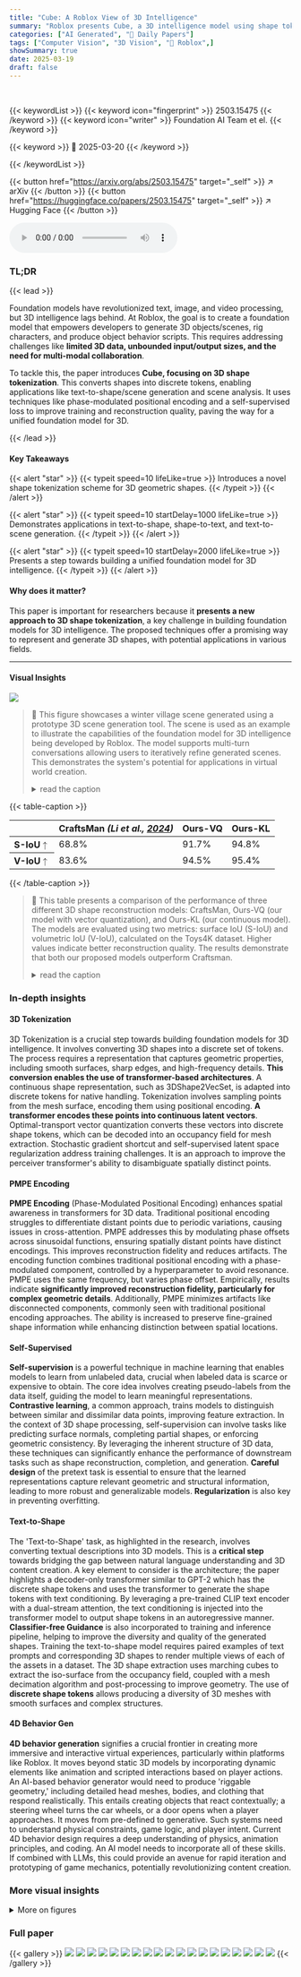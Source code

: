 ```yaml
---
title: "Cube: A Roblox View of 3D Intelligence"
summary: "Roblox presents Cube, a 3D intelligence model using shape tokenization for text-to-shape, shape-to-text, and text-to-scene generation."
categories: ["AI Generated", "🤗 Daily Papers"]
tags: ["Computer Vision", "3D Vision", "🏢 Roblox",]
showSummary: true
date: 2025-03-19
draft: false
---
```


<br>

{{< keywordList >}}
{{< keyword icon="fingerprint" >}} 2503.15475 {{< /keyword >}}
{{< keyword icon="writer" >}} Foundation AI Team et el. {{< /keyword >}}
 
{{< keyword >}} 🤗 2025-03-20 {{< /keyword >}}
 
{{< /keywordList >}}

{{< button href="https://arxiv.org/abs/2503.15475" target="_self" >}}
↗ arXiv
{{< /button >}}
{{< button href="https://huggingface.co/papers/2503.15475" target="_self" >}}
↗ Hugging Face
{{< /button >}}



<audio controls>
    <source src="https://ai-paper-reviewer.com/2503.15475/podcast.wav" type="audio/wav">
    Your browser does not support the audio element.
</audio>


### TL;DR


{{< lead >}}

Foundation models have revolutionized text, image, and video processing, but 3D intelligence lags behind. At Roblox, the goal is to create a foundation model that empowers developers to generate 3D objects/scenes, rig characters, and produce object behavior scripts. This requires addressing challenges like **limited 3D data, unbounded input/output sizes, and the need for multi-modal collaboration**.



To tackle this, the paper introduces **Cube, focusing on 3D shape tokenization**. This converts shapes into discrete tokens, enabling applications like text-to-shape/scene generation and scene analysis. It uses techniques like phase-modulated positional encoding and a self-supervised loss to improve training and reconstruction quality, paving the way for a unified foundation model for 3D.

{{< /lead >}}


#### Key Takeaways

{{< alert "star" >}}
{{< typeit speed=10 lifeLike=true >}} Introduces a novel shape tokenization scheme for 3D geometric shapes. {{< /typeit >}}
{{< /alert >}}

{{< alert "star" >}}
{{< typeit speed=10 startDelay=1000 lifeLike=true >}} Demonstrates applications in text-to-shape, shape-to-text, and text-to-scene generation. {{< /typeit >}}
{{< /alert >}}

{{< alert "star" >}}
{{< typeit speed=10 startDelay=2000 lifeLike=true >}} Presents a step towards building a unified foundation model for 3D intelligence. {{< /typeit >}}
{{< /alert >}}

#### Why does it matter?
This paper is important for researchers because it **presents a new approach to 3D shape tokenization**, a key challenge in building foundation models for 3D intelligence. The proposed techniques offer a promising way to represent and generate 3D shapes, with potential applications in various fields.

------
#### Visual Insights



![](https://arxiv.org/html/2503.15475/extracted/6294257/figures/teaser_v3.png)

> 🔼 This figure showcases a winter village scene generated using a prototype 3D scene generation tool. The scene is used as an example to illustrate the capabilities of the foundation model for 3D intelligence being developed by Roblox.  The model supports multi-turn conversations allowing users to iteratively refine generated scenes.  This demonstrates the system's potential for applications in virtual world creation.
> <details>
> <summary>read the caption</summary>
> Figure 1: Scene Generation. We are developing a foundation model for 3D intelligence that will support applications like scene generation. This winter village scene was generated through a multi-turn conversation with our prototype scene generation tool.
> </details>





{{< table-caption >}}
<table class="ltx_tabular ltx_centering ltx_guessed_headers ltx_align_middle" id="S2.T1.2">
<thead class="ltx_thead">
<tr class="ltx_tr" id="S2.T1.2.3.1">
<th class="ltx_td ltx_th ltx_th_row ltx_border_tt" id="S2.T1.2.3.1.1"></th>
<th class="ltx_td ltx_align_center ltx_th ltx_th_column ltx_border_tt" id="S2.T1.2.3.1.2">
<span class="ltx_text ltx_font_bold" id="S2.T1.2.3.1.2.1">CraftsMan</span> <cite class="ltx_cite ltx_citemacro_citep">(Li et al., <a class="ltx_ref" href="https://arxiv.org/html/2503.15475v1#bib.bib18" title="">2024</a>)</cite>
</th>
<th class="ltx_td ltx_align_center ltx_th ltx_th_column ltx_border_tt" id="S2.T1.2.3.1.3"><span class="ltx_text ltx_font_bold" id="S2.T1.2.3.1.3.1">Ours-VQ</span></th>
<th class="ltx_td ltx_align_center ltx_th ltx_th_column ltx_border_tt" id="S2.T1.2.3.1.4"><span class="ltx_text ltx_font_bold" id="S2.T1.2.3.1.4.1">Ours-KL</span></th>
</tr>
</thead>
<tbody class="ltx_tbody">
<tr class="ltx_tr" id="S2.T1.1.1">
<th class="ltx_td ltx_align_left ltx_th ltx_th_row ltx_border_t" id="S2.T1.1.1.1"><span class="ltx_text ltx_font_bold" id="S2.T1.1.1.1.1">S-IoU<math alttext="\uparrow" class="ltx_Math" display="inline" id="S2.T1.1.1.1.1.m1.1"><semantics id="S2.T1.1.1.1.1.m1.1a"><mo id="S2.T1.1.1.1.1.m1.1.1" stretchy="false" xref="S2.T1.1.1.1.1.m1.1.1.cmml">↑</mo><annotation-xml encoding="MathML-Content" id="S2.T1.1.1.1.1.m1.1b"><ci id="S2.T1.1.1.1.1.m1.1.1.cmml" xref="S2.T1.1.1.1.1.m1.1.1">↑</ci></annotation-xml><annotation encoding="application/x-tex" id="S2.T1.1.1.1.1.m1.1c">\uparrow</annotation><annotation encoding="application/x-llamapun" id="S2.T1.1.1.1.1.m1.1d">↑</annotation></semantics></math></span></th>
<td class="ltx_td ltx_align_center ltx_border_t" id="S2.T1.1.1.2">68.8%</td>
<td class="ltx_td ltx_align_center ltx_border_t" id="S2.T1.1.1.3">91.7%</td>
<td class="ltx_td ltx_align_center ltx_border_t" id="S2.T1.1.1.4">94.8%</td>
</tr>
<tr class="ltx_tr" id="S2.T1.2.2">
<th class="ltx_td ltx_align_left ltx_th ltx_th_row ltx_border_bb" id="S2.T1.2.2.1"><span class="ltx_text ltx_font_bold" id="S2.T1.2.2.1.1">V-IoU<math alttext="\uparrow" class="ltx_Math" display="inline" id="S2.T1.2.2.1.1.m1.1"><semantics id="S2.T1.2.2.1.1.m1.1a"><mo id="S2.T1.2.2.1.1.m1.1.1" stretchy="false" xref="S2.T1.2.2.1.1.m1.1.1.cmml">↑</mo><annotation-xml encoding="MathML-Content" id="S2.T1.2.2.1.1.m1.1b"><ci id="S2.T1.2.2.1.1.m1.1.1.cmml" xref="S2.T1.2.2.1.1.m1.1.1">↑</ci></annotation-xml><annotation encoding="application/x-tex" id="S2.T1.2.2.1.1.m1.1c">\uparrow</annotation><annotation encoding="application/x-llamapun" id="S2.T1.2.2.1.1.m1.1d">↑</annotation></semantics></math></span></th>
<td class="ltx_td ltx_align_center ltx_border_bb" id="S2.T1.2.2.2">83.6%</td>
<td class="ltx_td ltx_align_center ltx_border_bb" id="S2.T1.2.2.3">94.5%</td>
<td class="ltx_td ltx_align_center ltx_border_bb" id="S2.T1.2.2.4">95.4%</td>
</tr>
</tbody>
</table>{{< /table-caption >}}

> 🔼 This table presents a comparison of the performance of three different 3D shape reconstruction models: CraftsMan, Ours-VQ (our model with vector quantization), and Ours-KL (our continuous model). The models are evaluated using two metrics: surface IoU (S-IoU) and volumetric IoU (V-IoU), calculated on the Toys4K dataset.  Higher values indicate better reconstruction quality. The results demonstrate that both our proposed models outperform Craftsman.
> <details>
> <summary>read the caption</summary>
> Table 1: Comparison of S-IoU and V-IoU results across different models.
> </details>





### In-depth insights


#### 3D Tokenization
3D Tokenization is a crucial step towards building foundation models for 3D intelligence. It involves converting 3D shapes into a discrete set of tokens. The process requires a representation that captures geometric properties, including smooth surfaces, sharp edges, and high-frequency details. **This conversion enables the use of transformer-based architectures**. A continuous shape representation, such as 3DShape2VecSet, is adapted into discrete tokens for native handling. Tokenization involves sampling points from the mesh surface, encoding them using positional encoding. **A transformer encodes these points into continuous latent vectors**. Optimal-transport vector quantization converts these vectors into discrete shape tokens, which can be decoded into an occupancy field for mesh extraction. Stochastic gradient shortcut and self-supervised latent space regularization address training challenges. It is an approach to improve the perceiver transformer's ability to disambiguate spatially distinct points.

#### PMPE Encoding
**PMPE Encoding** (Phase-Modulated Positional Encoding) enhances spatial awareness in transformers for 3D data. Traditional positional encoding struggles to differentiate distant points due to periodic variations, causing issues in cross-attention. PMPE addresses this by modulating phase offsets across sinusoidal functions, ensuring spatially distant points have distinct encodings. This improves reconstruction fidelity and reduces artifacts.  The encoding function combines traditional positional encoding with a phase-modulated component, controlled by a hyperparameter to avoid resonance.  PMPE uses the same frequency, but varies phase offset. Empirically, results indicate **significantly improved reconstruction fidelity, particularly for complex geometric details**. Additionally, PMPE minimizes artifacts like disconnected components, commonly seen with traditional positional encoding approaches.  The ability is increased to preserve fine-grained shape information while enhancing distinction between spatial locations.

#### Self-Supervised
**Self-supervision** is a powerful technique in machine learning that enables models to learn from unlabeled data, crucial when labeled data is scarce or expensive to obtain. The core idea involves creating pseudo-labels from the data itself, guiding the model to learn meaningful representations. **Contrastive learning**, a common approach, trains models to distinguish between similar and dissimilar data points, improving feature extraction. In the context of 3D shape processing, self-supervision can involve tasks like predicting surface normals, completing partial shapes, or enforcing geometric consistency. By leveraging the inherent structure of 3D data, these techniques can significantly enhance the performance of downstream tasks such as shape reconstruction, completion, and generation. **Careful design** of the pretext task is essential to ensure that the learned representations capture relevant geometric and structural information, leading to more robust and generalizable models. **Regularization** is also key in preventing overfitting.

#### Text-to-Shape
The 'Text-to-Shape' task, as highlighted in the research, involves converting textual descriptions into 3D models. This is a **critical step** towards bridging the gap between natural language understanding and 3D content creation. A key element to consider is the architecture; the paper highlights a decoder-only transformer similar to GPT-2 which has the discrete shape tokens and uses the transformer to generate the shape tokens with text conditioning. By leveraging a pre-trained CLIP text encoder with a dual-stream attention, the text conditioning is injected into the transformer model to output shape tokens in an autoregressive manner. **Classifier-free Guidance** is also incorporated to training and inference pipeline, helping to improve the diversity and quality of the generated shapes. Training the text-to-shape model requires paired examples of text prompts and corresponding 3D shapes to render multiple views of each of the assets in a dataset. The 3D shape extraction uses marching cubes to extract the iso-surface from the occupancy field, coupled with a mesh decimation algorithm and post-processing to improve geometry. The use of **discrete shape tokens** allows producing a diversity of 3D meshes with smooth surfaces and complex structures.

#### 4D Behavior Gen
**4D behavior generation** signifies a crucial frontier in creating more immersive and interactive virtual experiences, particularly within platforms like Roblox. It moves beyond static 3D models by incorporating dynamic elements like animation and scripted interactions based on player actions. An AI-based behavior generator would need to produce 'riggable geometry,' including detailed head meshes, bodies, and clothing that respond realistically. This entails creating objects that react contextually; a steering wheel turns the car wheels, or a door opens when a player approaches. It moves from pre-defined to generative. Such systems need to understand physical constraints, game logic, and player intent. Current 4D behavior design requires a deep understanding of physics, animation principles, and coding. An AI model needs to incorporate all of these skills. If combined with LLMs, this could provide an avenue for rapid iteration and prototyping of game mechanics, potentially revolutionizing content creation.


### More visual insights

<details>
<summary>More on figures
</summary>


![](https://arxiv.org/html/2503.15475/x1.png)

> 🔼 This figure illustrates the key steps in the development of a foundation model for 3D intelligence at Roblox.  The central concept is 3D shape tokenization, a method for converting 3D shapes into discrete tokens, similar to how words are tokenized in natural language processing.  This tokenization process is shown to enable three core applications: text-to-shape generation (creating 3D shapes from text descriptions), shape-to-text generation (generating text descriptions from 3D shapes), and text-to-scene generation (building entire 3D scenes from textual descriptions). The figure visually depicts the workflow of each application, highlighting how the discrete shape tokens serve as a common intermediary.
> <details>
> <summary>read the caption</summary>
> Figure 2: Overview. We present an important step towards the foundation model for 3D intelligence. Specifically, our report focuses on 3D shape tokenization—a technique for converting between shapes and discrete tokens. We also demonstrate how our tokenization scheme enables multiple applications including text-to-shape generation, shape-to-text generation, and text-to-scene generation.
> </details>



![](https://arxiv.org/html/2503.15475/x2.png)

> 🔼 Figure 3 illustrates the process of shape tokenization, a crucial step in converting 3D shapes into a format suitable for processing by a transformer-based neural network.  The process begins by sampling points from the surface of a 3D mesh. These points are then encoded using a custom 'Phased-Modulated Positional Encoding' technique designed to preserve spatial relationships between points. Next, a Perceiver transformer processes these encoded points, transforming them into continuous latent vectors. A self-supervised loss function is applied to regularize the latent space, leading to more robust and stable training.  The continuous latent vectors are subsequently converted to discrete shape tokens via optimal transport vector quantization. Finally, these discrete tokens can be decoded back into an occupancy field, which can then be used to reconstruct the original 3D mesh.  A 'Stochastic Gradient Shortcut' is incorporated to enhance training stability and reconstruction quality by enabling the decoder to directly use the continuous latent vectors during training.
> <details>
> <summary>read the caption</summary>
> Figure 3: Shape Tokenization. Our pipeline encodes an input mesh into discrete tokens through several steps: (1) We sample points from the mesh surface and embed them using our Phased-Modulated Positional Encoding; (2) A Perceiver-based transformer (Jaegle et al., 2021) encodes these points into continuous latent vectors, regularized with a self-supervised loss; (3) We apply optimal-transport vector quantization (Zhang et al., 2024) to convert these vectors into discrete shape tokens; (4) These tokens can later be decoded into an occupancy field for mesh extraction. To improve training stability and the reconstruction quality, we also introduce a Stochastic Gradient Shortcut layer that allows the decoder to utilize the continuous latent vectors directly during training.
> </details>



![](https://arxiv.org/html/2503.15475/extracted/6294257/figures/pmpe/pe.png)

> 🔼 The figure shows a comparison of traditional positional encoding with the proposed Phase-Modulated Positional Encoding (PMPE). Traditional positional encoding, shown in (a), uses sinusoidal functions to encode the position of input points but creates periodic variations across embedding dimensions, causing dot-product similarity to not reflect actual spatial proximity well. PMPE (b), in contrast, produces an encoding that clearly distinguishes between spatially distinct points via phase modulation, resulting in improved spatial proximity representation.
> <details>
> <summary>read the caption</summary>
> (a) Baseline Positional Encoding γ⁢(⋅)𝛾⋅\gamma(\cdot)italic_γ ( ⋅ )
> </details>



![](https://arxiv.org/html/2503.15475/extracted/6294257/figures/pmpe/pmpe.png)

> 🔼 The figure shows a comparison between traditional positional encoding and the proposed phase-modulated positional encoding (PMPE). Traditional positional encoding exhibits periodic variations across embedding dimensions, poorly reflecting spatial proximity. In contrast, PMPE maintains clear distinctions between spatially distant inputs, improving the transformer's ability to disambiguate spatially distinct points.
> <details>
> <summary>read the caption</summary>
> (b) Phase-Modulated Positional Encoding γ′⁢(⋅)superscript𝛾′⋅\gamma^{\prime}(\cdot)italic_γ start_POSTSUPERSCRIPT ′ end_POSTSUPERSCRIPT ( ⋅ )
> </details>



![](https://arxiv.org/html/2503.15475/x3.png)

> 🔼 Figure 4 illustrates the comparison between two positional encoding methods for handling 1D inputs ranging from -1 to 1.  The top panel (a) shows a traditional positional encoding where high-frequency details are enhanced, but periodic variations across embedding dimensions cause issues with accurately reflecting spatial proximity in dot-product similarity matrices. In contrast, the bottom panel (b) presents the proposed Phase-Modulated Positional Encoding (PMPE). PMPE effectively maintains clear distinctions between spatially distant inputs, resulting in a dot-product similarity that better aligns with true spatial relationships. The final method combines both encoding schemes to retain fine-grained details while ensuring spatial proximity.
> <details>
> <summary>read the caption</summary>
> Figure 4: Phase-Modulated Positional Encoding. Comparison of positional encoding methods using 128 base frequencies for 1D inputs in [−1,1]11[-1,1][ - 1 , 1 ], with corresponding dot-product similarity matrices. (a) Traditional positional encoding γ⁢(⋅)𝛾⋅\gamma(\cdot)italic_γ ( ⋅ ) enhances high-frequency details but exhibits periodic variations across embedding dimensions as inputs vary from −11-1- 1 to 1111. This causes dot-product similarities between encoded vectors to poorly reflect their spatial proximity. (b) Our proposed PMPE γ′⁢(⋅)superscript𝛾′⋅\gamma^{\prime}(\cdot)italic_γ start_POSTSUPERSCRIPT ′ end_POSTSUPERSCRIPT ( ⋅ ) maintains clear distinctions between spatially distant inputs, as reflected in the dot-product similarity of encoded vectors. Our final approach uses the combined encoding of γ′+γsuperscript𝛾′𝛾\gamma^{\prime}+\gammaitalic_γ start_POSTSUPERSCRIPT ′ end_POSTSUPERSCRIPT + italic_γ that preserves fine-grained details while ensuring similarity patterns align with global spatial proximity.
> </details>



![](https://arxiv.org/html/2503.15475/x4.png)

> 🔼 This figure illustrates the self-supervised learning method used to regularize the latent space of the shape tokenizer.  A student encoder and a teacher encoder (an exponential moving average of the student) are employed.  A cross-entropy loss is calculated between features extracted from both encoders. To enhance robustness, input queries to the student encoder are randomly masked.
> <details>
> <summary>read the caption</summary>
> Figure 5: Latent Space Regularization with Self-supervised Loss. We regularize our latent space using a self-supervised loss inspired by DINOv2 (Oquab et al., 2023). This loss is computed as the cross entropy between features extracted from the student and teacher encoders, where the teacher model is an Exponential Moving Average (EMA) of the student. Input queries to the student encoder are randomly masked for robustness.
> </details>



![](https://arxiv.org/html/2503.15475/x5.png)

> 🔼 This figure shows a matrix visualizing the cosine similarity between latent vectors of 3D meshes for a model trained without the self-supervised loss.  The lack of regularization results in latent vector similarities that do not correlate well with the geometric similarity of the input meshes.  For example, a model trained without the self-supervised loss might show high similarity between dissimilar shapes, and vice versa. This contrasts with the expected behavior that geometrically similar 3D meshes should have similar latent vectors.
> <details>
> <summary>read the caption</summary>
> (a) Without self-supervised loss
> </details>



![](https://arxiv.org/html/2503.15475/x6.png)

> 🔼 This figure shows the cosine similarity between latent vectors of 3D meshes for models trained with and without the self-supervised loss.  The left image (a) demonstrates that without the self-supervised loss, the similarity scores do not accurately reflect the geometric relationships (e.g., an ice cream is closer to a car than to another similar car). The right image (b), however, shows that with the self-supervised loss, the latent space similarities strongly align with the ground-truth geometric relationships, improving the model's ability to distinguish between similar shapes.
> <details>
> <summary>read the caption</summary>
> (b) With self-supervised loss
> </details>



![](https://arxiv.org/html/2503.15475/x7.png)

> 🔼 Figure 6 demonstrates the effect of a self-supervised loss on the latent space of a 3D shape encoding model.  Two heatmaps show the cosine similarity between latent vectors representing different 3D shapes. (a) shows the results without the self-supervised loss; note the lack of correlation between cosine similarity and visual similarity (e.g., an ice cream is more similar to a car than to another ice cream). (b) shows the results with the self-supervised loss; a strong correlation is now evident between cosine similarity and visual similarity.
> <details>
> <summary>read the caption</summary>
> Figure 6: Impact of Self-Supervised Loss. Cosine similarity between the latent vectors of 3D meshes for models trained (a) with and (b) without the proposed self-supervised loss term. (a) Without regularization, latent cosine similarity scores fail to correlate with geometric structure (e.g., the ice-cream in 4t⁢hsuperscript4𝑡ℎ4^{th}4 start_POSTSUPERSCRIPT italic_t italic_h end_POSTSUPERSCRIPT row has higher similarity to the car in 1s⁢tsuperscript1𝑠𝑡1^{st}1 start_POSTSUPERSCRIPT italic_s italic_t end_POSTSUPERSCRIPT row than the similar car in 2n⁢dsuperscript2𝑛𝑑2^{nd}2 start_POSTSUPERSCRIPT italic_n italic_d end_POSTSUPERSCRIPT row). (b) With the loss, latent space similarity aligns with ground-truth geometric relationships.
> </details>



![](https://arxiv.org/html/2503.15475/x8.png)

> 🔼 Figure 7 presents a qualitative comparison of 3D shape reconstruction results between the proposed method and the Craftsman method (Li et al., 2024).  The figure visually showcases the superior reconstruction quality achieved by both variants of the proposed model. It highlights the preservation of finer geometric details and a significant reduction in artifacts compared to the Craftsman method.
> <details>
> <summary>read the caption</summary>
> Figure 7: Qualitative Analysis of Shape Reconstruction. Comparison between our method and Craftsman (Li et al., 2024) demonstrates that both of our model variants achieve superior reconstruction quality, preserving finer geometric details while producing fewer artifacts.
> </details>



![](https://arxiv.org/html/2503.15475/x9.png)

> 🔼 Figure 8 showcases a gallery of 3D models generated by a text-to-shape model.  The models demonstrate the model's capacity to create a wide variety of shapes from textual descriptions, successfully rendering diverse geometries with sharp edges, smooth surfaces, and intricate structures. This highlights the model's ability to capture complex details from textual input, and generate high-fidelity 3D outputs.
> <details>
> <summary>read the caption</summary>
> Figure 8: Text-to-Shape Generation Result Gallery. Our model can generate a diverse set of 3D meshes, capturing sharp edges, smooth surfaces and complex structures.
> </details>



![](https://arxiv.org/html/2503.15475/x10.png)

> 🔼 Figure 9 presents examples of shape-to-text generation from the Toys4K dataset.  Three captions of varying lengths (short, medium, and long) are shown for each example shape. The short captions broadly identify the shape category (e.g., 'A vintage biplane'). As the caption length increases, more details regarding the shape's specific geometry, style, and features are included, as highlighted by the blue words in the caption. This demonstrates the model's capacity to generate increasingly detailed and descriptive text from the same visual input as caption length grows.
> <details>
> <summary>read the caption</summary>
> Figure 9: Shape-to-text examples. Shape-to-text captioning of example shapes from Toys4K dataset using short, medium and long captions. Words highlighted in blue indicate notable differences as captions increase in length. Short captions usually capture the shape category. More details about the shape’s geometry and style are added as caption length increases.
> </details>



![](https://arxiv.org/html/2503.15475/x11.png)

> 🔼 This figure showcases the cycle consistency of the shape-to-text and text-to-shape models.  Starting with a 3D shape, the shape-to-text model generates a textual description. This description is then fed into the text-to-shape model, which attempts to reconstruct the original 3D shape. Key words highlighting the shape category and style are shown in blue. While the overall geometry and main characteristics are preserved, some minor details may be lost in the reconstruction process.
> <details>
> <summary>read the caption</summary>
> Figure 10: Shape cycle consistency. Our shape-to-text and text-to-shape models demonstrate the cycle consistency. Given a shape, we caption it using shape-to-text model, then then regenerate the 3D shape using the text-to-shape model. We highlight some keywords in blue for the shape category and style. The process preserves the overall geometry and key characteristics of the original shape, although there can be some loss in fine-scale details.
> </details>



</details>






### Full paper

{{< gallery >}}
<img src="https://ai-paper-reviewer.com/2503.15475/1.png" class="grid-w50 md:grid-w33 xl:grid-w25" />
<img src="https://ai-paper-reviewer.com/2503.15475/2.png" class="grid-w50 md:grid-w33 xl:grid-w25" />
<img src="https://ai-paper-reviewer.com/2503.15475/3.png" class="grid-w50 md:grid-w33 xl:grid-w25" />
<img src="https://ai-paper-reviewer.com/2503.15475/4.png" class="grid-w50 md:grid-w33 xl:grid-w25" />
<img src="https://ai-paper-reviewer.com/2503.15475/5.png" class="grid-w50 md:grid-w33 xl:grid-w25" />
<img src="https://ai-paper-reviewer.com/2503.15475/6.png" class="grid-w50 md:grid-w33 xl:grid-w25" />
<img src="https://ai-paper-reviewer.com/2503.15475/7.png" class="grid-w50 md:grid-w33 xl:grid-w25" />
<img src="https://ai-paper-reviewer.com/2503.15475/8.png" class="grid-w50 md:grid-w33 xl:grid-w25" />
<img src="https://ai-paper-reviewer.com/2503.15475/9.png" class="grid-w50 md:grid-w33 xl:grid-w25" />
<img src="https://ai-paper-reviewer.com/2503.15475/10.png" class="grid-w50 md:grid-w33 xl:grid-w25" />
<img src="https://ai-paper-reviewer.com/2503.15475/11.png" class="grid-w50 md:grid-w33 xl:grid-w25" />
<img src="https://ai-paper-reviewer.com/2503.15475/12.png" class="grid-w50 md:grid-w33 xl:grid-w25" />
<img src="https://ai-paper-reviewer.com/2503.15475/13.png" class="grid-w50 md:grid-w33 xl:grid-w25" />
<img src="https://ai-paper-reviewer.com/2503.15475/14.png" class="grid-w50 md:grid-w33 xl:grid-w25" />
<img src="https://ai-paper-reviewer.com/2503.15475/15.png" class="grid-w50 md:grid-w33 xl:grid-w25" />
<img src="https://ai-paper-reviewer.com/2503.15475/16.png" class="grid-w50 md:grid-w33 xl:grid-w25" />
<img src="https://ai-paper-reviewer.com/2503.15475/17.png" class="grid-w50 md:grid-w33 xl:grid-w25" />
<img src="https://ai-paper-reviewer.com/2503.15475/18.png" class="grid-w50 md:grid-w33 xl:grid-w25" />
<img src="https://ai-paper-reviewer.com/2503.15475/19.png" class="grid-w50 md:grid-w33 xl:grid-w25" />
{{< /gallery >}}